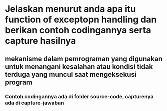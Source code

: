 # Jelaskan menurut anda apa itu function of exceptopn handling dan berikan contoh codingannya serta capture hasilnya

## mekanisme dalam pemrograman yang digunakan untuk menangani kesalahan atau kondisi tidak terduga yang muncul saat mengeksekusi program

### Contoh codingannya ada di folder source-code, capturenya ada di capture-jawaban